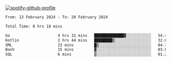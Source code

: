 [![spotify-github-profile](https://spotify-github-profile.vercel.app/api/view?uid=313pysyt3uxkjdidtiuvzf7nrnnu&cover_image=true&theme=natemoo-re&show_offline=false&background_color=121212&interchange=false&bar_color=53b14f&bar_color_cover=false)](https://spotify-github-profile.vercel.app/api/view?uid=313pysyt3uxkjdidtiuvzf7nrnnu&redirect=true)

<!--START_SECTION:waka-->

```txt
From: 13 February 2024 - To: 20 February 2024

Total Time: 8 hrs 18 mins

Go                     4 hrs 31 mins   █████████████▓░░░░░░░░░░░   54.48 %
Kotlin                 2 hrs 44 mins   ████████▒░░░░░░░░░░░░░░░░   32.88 %
XML                    23 mins         █▒░░░░░░░░░░░░░░░░░░░░░░░   04.70 %
Bash                   15 mins         ▓░░░░░░░░░░░░░░░░░░░░░░░░   03.09 %
SQL                    6 mins          ▒░░░░░░░░░░░░░░░░░░░░░░░░   01.24 %
```

<!--END_SECTION:waka-->